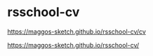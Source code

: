 # rsschool-cv
https://maggos-sketch.github.io/rsschool-cv/cv


https://maggos-sketch.github.io/rsschool-cv/
